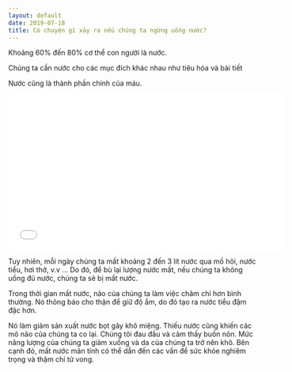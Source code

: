 ```yaml
---
layout: default
date: 2019-07-18
title: Có chuyện gì xảy ra nếu chúng ta ngừng uống nước?
---
```


Khoảng 60% đến 80% cơ thể con người là nước.

Chúng ta cần nước cho các mục đích khác nhau như tiêu hóa và bài tiết

Nước cũng là thành phần chính của máu.

<iframe width="560px" height="315px" wmode="transparent" src="//www.youtube.com/embed/RJGmRij6Lq0?autoplay=1&cc_load_policy=1" frameborder="0" allow="autoplay; encrypted-media" allowfullscreen>
</iframe>

Tuy nhiên, mỗi ngày chúng ta mất khoảng 2 đến 3 lít nước qua mồ hôi, nước tiểu, hơi thở, v.v ... Do đó, để bù lại lượng nước mất, nếu chúng ta không uống đủ nước, chúng ta sẽ bị mất nước.

Trong thời gian mất nước, não của chúng ta làm việc chăm chỉ hơn bình thường. Nó thông báo cho thận để giữ độ ẩm, do đó tạo ra nước tiểu đậm đặc hơn.

Nó làm giảm sản xuất nước bọt gây khô miệng. Thiếu nước cũng khiến các mô não của chúng ta co lại. Chúng tôi đau đầu và cảm thấy buồn nôn. Mức năng lượng của chúng ta giảm xuống và da của chúng ta trở nên khô. Bên cạnh đó, mất nước mãn tính có thể dẫn đến các vấn đề sức khỏe nghiêm trọng và thậm chí tử vong.


